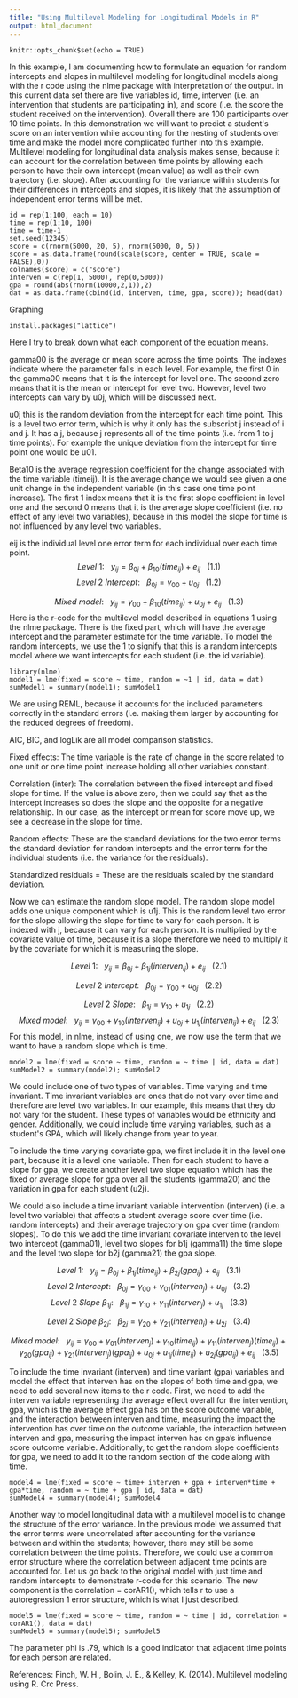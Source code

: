 ```yaml
---
title: "Using Multilevel Modeling for Longitudinal Models in R"
output: html_document
---
```


```{r setup, include=FALSE}
knitr::opts_chunk$set(echo = TRUE)
```
In this example, I am documenting how to formulate an equation for random intercepts and slopes in multilevel modeling for longitudinal models along with the r code using the nlme package with interpretation of the output.  In this current data set there are five variables id, time, interven (i.e. an intervention that students are participating in), and score (i.e. the score the student received on the intervention).    Overall there are 100 participants over 10 time points.  In this demonstration we will want to predict a student's score on an intervention while accounting for the nesting of students over time and make the model more complicated further into this example.  Multilevel modeling for longitudinal data analysis makes sense, because it can account for the correlation between time points by allowing each person to have their own intercept (mean value) as well as their own trajectory (i.e. slope).  After accounting for the variance within students for their differences in intercepts and slopes, it is likely that the assumption of independent error terms will be met.
```{r}
id = rep(1:100, each = 10)
time = rep(1:10, 100)
time = time-1
set.seed(12345)
score = c(rnorm(5000, 20, 5), rnorm(5000, 0, 5))
score = as.data.frame(round(scale(score, center = TRUE, scale = FALSE),0))
colnames(score) = c("score")
interven = c(rep(1, 5000), rep(0,5000))
gpa = round(abs(rnorm(10000,2,1)),2)
dat = as.data.frame(cbind(id, interven, time, gpa, score)); head(dat)
```
Graphing
```{r}
install.packages("lattice")
```



Here I try to break down what each component of the equation means.

gamma00 is the average or mean score across the time points.  The indexes indicate where the parameter falls in each level.  For example, the first 0 in the gamma00 means that it is the intercept for level one.  The second zero means that it is the mean or intercept for level two.  However, level two intercepts can vary by u0j, which will be discussed next. 

u0j this is the random deviation from the intercept for each time point.  This is a level two error term, which is why it only has the subscript j instead of i and j.  It has a j, because j represents all of the time points (i.e. from 1 to j time points).  For example the unique deviation from the intercept for time point one would be u01.  

Beta10 is the average regression coefficient for the change associated with the time variable (timeij).  It is the average change we would see given a one unit change in the independent variable (in this case one time point increase).  The first 1 index means that it is the first slope coefficient in level one and the second 0 means that it is the average slope coefficient (i.e. no effect of any level two variables), because in this model the slope for time is not influenced by any level two variables.   

eij is the individual level one error term for each individual over each time point.
 $$ Level~1:~~~{y_{ij} = \beta_{0j} + \beta_{10}(time_{ij}) + e_{ij}}~~~ (1.1)$$
$$ Level~2~Intercept:~~~{\beta_{0j} = \gamma_{00} + u_{0j}} ~~~ (1.2)$$

$$Mixed~model: ~~~{y_{ij} = \gamma_{00} + \beta_{10}(time_{ij}) + u_{0j} + e_{ij}} ~~~(1.3)$$
Here is the r-code for the multilevel model described in equations 1 using the nlme package.  There is the fixed part, which will have the average intercept and the parameter estimate for the time variable. To model the random intercepts, we use the 1 to signify that this is a random intercepts model where we want intercepts for each student (i.e. the id variable).   
```{r, message=FALSE, warning=FALSE}
library(nlme)
model1 = lme(fixed = score ~ time, random = ~1 | id, data = dat)
sumModel1 = summary(model1); sumModel1
```
We are using REML, because it accounts for the included parameters correctly in the standard errors (i.e. making them larger by accounting for the reduced degrees of freedom). 

AIC, BIC, and logLik are all model comparison statistics.

Fixed effects: The time variable is the rate of change in the score related to one unit or one time point increase holding all other variables constant.


Correlation (inter): The correlation between the fixed intercept and fixed slope for time. If the value is above zero, then we could say that as the intercept increases so does the slope and the opposite for a negative relationship. In our case, as the intercept or mean for score move up, we see a decrease in the slope for time.

Random effects: These are the standard deviations for the two error terms the standard deviation for random intercepts and the error term for the individual students (i.e. the variance for the residuals).

Standardized residuals = These are the residuals scaled by the standard deviation.

Now we can estimate the random slope model.  The random slope model adds one unique component which is u1j.  This is the random level two error for the slope allowing the slope for time to vary for each person.  It is indexed with j, because it can vary for each person.  It is multiplied by the covariate value of time, because it is a slope therefore we need to multiply it by the covariate for which it is measuring the slope.

$$ Level~1:~~~{y_{ij} = \beta_{0j} + \beta_{1j}(interven_{ij}) + e_{ij}}~~~ (2.1)$$

$$ Level~2~Intercept:~~~{\beta_{0j} = \gamma_{00} + u_{0j}} ~~~ (2.2)$$

$$ Level~2~Slope:~~~{\beta_{1j} = \gamma_{10} + u_{1j}} ~~~ (2.2)$$
$$ Mixed~model:~~~{y_{ij} = \gamma_{00} + \gamma_{10}(interven_{ij}) +u_{0j} + u_{1j}(interven_{ij}) + e_{ij}}~~~ (2.3)$$
For this model, in nlme, instead of using one, we now use the term that we want to have a random slope which is time.
```{r}
model2 = lme(fixed = score ~ time, random = ~ time | id, data = dat)
sumModel2 = summary(model2); sumModel2
```
We could include one of two types of variables.  Time varying and time invariant.  Time invariant variables are ones that do not vary over time and therefore are level two variables.  In our example, this means that they do not vary for the student.  These types of variables would be ethnicity and gender.  Additionally, we could include time varying variables, such as a student's GPA, which will likely change from year to year.

To include the time varying covariate gpa, we first include it in the level one part, because it is a level one variable.  Then for each student to have a slope for gpa, we create another level two slope equation which has the fixed or average slope for gpa over all the students (gamma20) and the variation in gpa for each student (u2j).

We could also include a time invariant variable intervention (interven) (i.e. a level two variable) that affects a student average score over time (i.e. random intercepts) and their average trajectory on gpa over time (random slopes).  To do this we add the time invariant covariate interven to the level two intercept (gamma01), level two slopes for b1j (gamma11) the time slope and the level two slope for b2j (gamma21) the gpa slope.

$$ Level~1:~~~{y_{ij} = \beta_{0j} + \beta_{1j}(time_{ij}) +\beta_{2j}(gpa_{ij}) + e_{ij}}~~~ (3.1)$$
$$ Level~2~Intercept:~~~{\beta_{0j} = \gamma_{00} +\gamma_{01}(interven_{j})+ u_{0j}} ~~~ (3.2)$$
$$ Level~2~Slope~\beta_{1j}:~~~{\beta_{1j} = \gamma_{10} +\gamma_{11}(interven_{j}) + u_{1j}} ~~~ (3.3)$$

$$ Level~2~Slope~\beta_{2j}:~~~{\beta_{2j} = \gamma_{20}+ \gamma_{21}(interven_{j}) + u_{2j}} ~~~ (3.4)$$

$$ Mixed~model:~~~{y_{ij} = \gamma_{00} + \gamma_{01}(interven_{j})+ \gamma_{10}(time_{ij}) + \gamma_{11}(interven_{j})(time_{ij})  +\gamma_{20}(gpa_{ij}) + \gamma_{21}(interven_{j})(gpa_{ij}) +u_{0j} + u_{1j}(time_{ij}) +u_{2j}(gpa_{ij}) + e_{ij}}~~~ (3.5)$$

To include the time invariant (interven) and time variant (gpa) variables and model the effect that interven has on the slopes of both time and gpa, we need to add several new items to the r code.  First, we need to add the interven variable representing the average effect overall for the intervention, gpa, which is the average effect gpa has on the score outcome variable, and the interaction between interven and time, measuring the impact the intervention has over time on the outcome variable, the interaction between interven and gpa, measuring the impact interven has on gpa’s influence score outcome variable.  Additionally, to get the random slope coefficients for gpa, we need to add it to the random section of the code along with time.
```{r}
model4 = lme(fixed = score ~ time+ interven + gpa + interven*time + gpa*time, random = ~ time + gpa | id, data = dat)
sumModel4 = summary(model4); sumModel4
```
Another way to model longitudinal data with a multilevel model is to change the structure of the error variance.  In the previous model we assumed that the error terms were uncorrelated after accounting for the variance between and within the students; however, there may still be some correlation between the time points.  Therefore, we could use a common error structure where the correlation between adjacent time points are accounted for.  Let us go back to the original model with just time and random intercepts to demonstrate r-code for this scenario.  The new component is the correlation = corAR1(), which tells r to use a autoregression 1 error structure, which is what I just described.
```{r}
model5 = lme(fixed = score ~ time, random = ~ time | id, correlation = corAR1(), data = dat)
sumModel5 = summary(model5); sumModel5
```
The parameter phi is .79, which is a good indicator that adjacent time points for each person are related.

References:
Finch, W. H., Bolin, J. E., & Kelley, K. (2014). Multilevel modeling using R. Crc Press.
